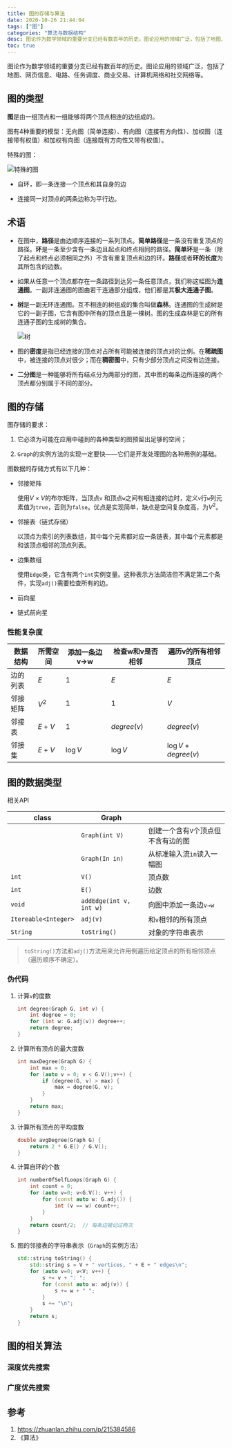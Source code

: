 ```yaml
---
title: 图的存储与算法
date: 2020-10-26 21:44:04
tags: ["图"]
categories: "算法与数据结构"
desc: 图论作为数学领域的重要分支已经有数百年的历史。图论应用的领域广泛，包括了地图、网页信息、电路、任务调度、商业交易、计算机网络和社交网络等。
toc: true
---
```


图论作为数学领域的重要分支已经有数百年的历史。图论应用的领域广泛，包括了地图、网页信息、电路、任务调度、商业交易、计算机网络和社交网络等。

<!-- more -->

## 图的类型

**图**是由一组顶点和一组能够将两个顶点相连的边组成的。

图有4种重要的模型：无向图（简单连接）、有向图（连接有方向性）、加权图（连接带有权值）和加权有向图（连接既有方向性又带有权值）。

特殊的图：

![特殊的图](https://cdn.jsdelivr.net/gh/jnhu76/Image-Hosting/img/%E7%89%B9%E6%AE%8A%E7%9A%84%E5%9B%BE.png)

+ 自环，即一条连接一个顶点和其自身的边

+ 连接同一对顶点的两条边称为平行边。

## 术语

+ 在图中，**路径**是由边顺序连接的一系列顶点。**简单路径**是一条没有重复顶点的路径。**环**是一条至少含有一条边且起点和终点相同的路径。**简单环**是一条（除了起点和终点必须相同之外）不含有重复顶点和边的环。**路径**或者**环的长度**为其所包含的边数。

+ 如果从任意一个顶点都存在一条路径到达另一条任意顶点，我们称这幅图为**连通图**。一副非连通图的图由若干连通部分组成，他们都是其**极大连通子图**。

+ **树**是一副无环连通图。互不相连的树组成的集合叫做**森林**。连通图的生成树是它的一副子图，它含有图中所有的顶点且是一棵树。图的生成森林是它的所有连通子图的生成树的集合。
  
  ![树](https://cdn.jsdelivr.net/gh/jnhu76/Image-Hosting/img/20201026211059.png)

+ 图的**密度**是指已经连接的顶点对占所有可能被连接的顶点对的比例。在**稀疏图**中，被连接的顶点对很少；而在**稠密图**中，只有少部分顶点之间没有边连接。

+ **二分图**是一种能够将所有结点分为两部分的图，其中图的每条边所连接的两个顶点都分别属于不同的部分。

## 图的存储

图存储的要求：

1. 它必须为可能在应用中碰到的各种类型的图预留出足够的空间；

2. `Graph`的实例方法的实现一定要快——它们是开发处理图的各种用例的基础。

图数据的存储方式有以下几种：

+ 邻接矩阵
  
  使用$V \times V$的布尔矩阵，当顶点`v` 和顶点`w`之间有相连接的边时，定义`v`行`w`列元素值为`true`，否则为`false`。优点是实现简单，缺点是空间复杂度高，为$V^2$。

+ 邻接表（链式存储）
  
  以顶点为索引的列表数组，其中每个元素都对应一条链表，其中每个元素都是和该顶点相邻的顶点列表。

+ 边集数组
  
  使用`Edge`类，它含有两个`int`实例变量。这种表示方法简洁但不满足第二个条件，实现`adj()`需要检查所有的边。

+ 前向星

+ 链式前向星

### 性能复杂度

| 数据结构 | 所需空间  | 添加一条边v→w  | 检查w和v是否相邻   | 遍历v的所有相邻顶点 |
| ---- | ----- | --------- | ----------- | ------------------- |
| 边的列表 | $E$   | $1$       | $E$         | $E$                 |
| 邻接矩阵 | $V^2$ | $1$       | $1$         | $V$                 |
| 邻接表  | $E+V$ | $1$       | $degree(v)$ | $degree(v)$         |
| 邻接集  | $E+V$ | $\log{V}$ | $\log{V}$   | $\log{V}+degree(v)$ |

## 图的数据类型

相关API

| class                | Graph                   |                     |
| -------------------- | ----------------------- | ------------------- |
|                      | `Graph(int V)`          | 创建一个含有`V`个顶点但不含有边的图 |
|                      | `Graph(In in)`          | 从标准输入流`in`读入一幅图     |
| `int`                | `V()`                   | 顶点数                 |
| `int`                | `E()`                   | 边数                  |
| `void`               | `addEdge(int v, int w)` | 向图中添加一条边`v→w`       |
| `Itereable<Integer>` | `adj(v)`                | 和`v`相邻的所有顶点         |
| `String`             | `toString()`            | 对象的字符串表示            |

> `toString()`方法和`adj()`方法用来允许用例遍历给定顶点的所有相邻顶点（遍历顺序不确定）。

### 伪代码

1. 计算`v`的度数

   ```cpp
   int degree(Graph G, int v) {
       int degree = 0;
       for (int w: G.adj(v)) degree++;
       return degree;
   }
   ```

2. 计算所有顶点的最大度数

   ```cpp
   int maxDegree(Graph G) {
       int max = 0;
       for (auto v = 0; v < G.V();v++) {
           if (degree(G, v) > max) {
               max = degree(G, v);
           }
       }
       return max;
   }
   ```

3. 计算所有顶点的平均度数

   ```cpp
   double avgDegree(Graph G) {
       return 2 * G.E() / G.V();
   }
   ```

4. 计算自环的个数

   ```cpp
   int numberOfSelfLoops(Graph G) {
       int count = 0;
       for (auto v=0; v<G.V(); v++) {
           for (const auto w: G.adj()) {
               int (v == w) count++;
           }
       }
       return count/2;  // 每条边被记过两次
   }
   ```

5. 图的邻接表的字符串表示（`Graph`的实例方法）

   ```cpp
   std::string toString() {
       std::string s = V + " vertices, " + E + " edges\n";
       for (auto v=0; v<V; v++) {
           s += v + ": ";
           for (const auto w: adj(v)) {
               s += w + " ";
           }
           s += "\n";
       }
       return s;
   }
   ```

## 图的相关算法

### 深度优先搜索

### 广度优先搜索

## 参考

1. https://zhuanlan.zhihu.com/p/215384586
2. 《算法》
